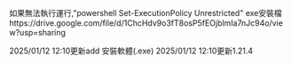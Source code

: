 如果無法執行運行,"powershell Set-ExecutionPolicy Unrestricted"
exe安裝檔https://drive.google.com/file/d/1ChcHdv9o3fT8osP5fEOjblmIa7nJc94o/view?usp=sharing



2025/01/12 12:10更新add 安裝軟體(.exe)
2025/01/12 12:10更新1.21.4 
